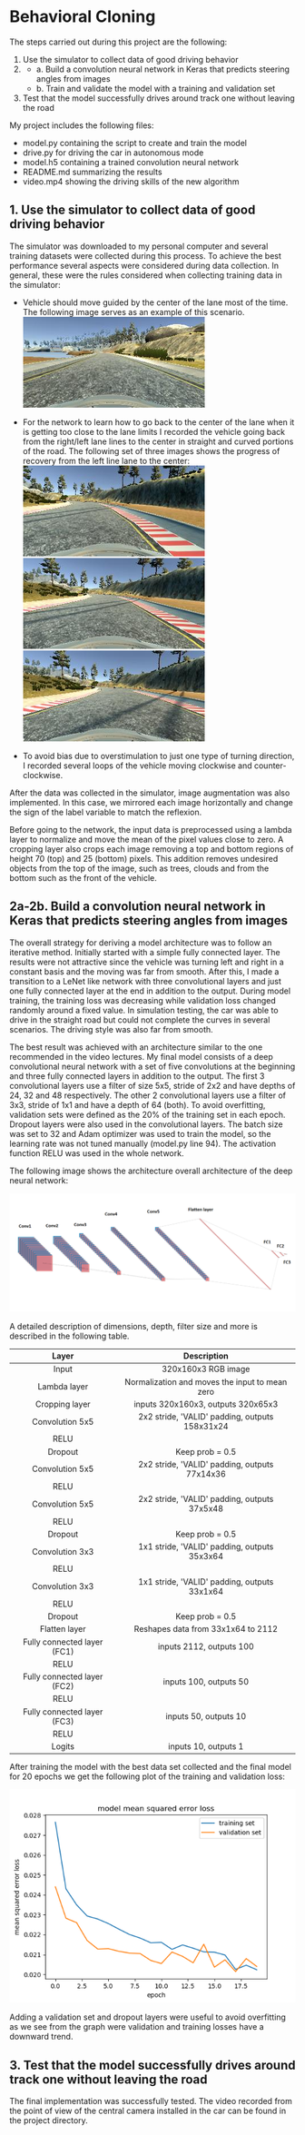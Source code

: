 # **Behavioral Cloning** 

The steps carried out during this project are the following:

1. Use the simulator to collect data of good driving behavior
2. * a. Build a convolution neural network in Keras that predicts steering angles from images
   * b. Train and validate the model with a training and validation set
3. Test that the model successfully drives around track one without leaving the road


My project includes the following files:

* model.py containing the script to create and train the model
* drive.py for driving the car in autonomous mode
* model.h5 containing a trained convolution neural network 
* README.md summarizing the results
* video.mp4 showing the driving skills of the new algorithm

[//]: # (Image References)

[image1]: ./images/architecture.png "Model architecture"
[image2]: ./images/training_result.png "Training result"
[image3]: ./images/normal.jpg "Normal Image"
[image4]: ./images/recovery1.jpg "Recovery Image"
[image5]: ./images/recovery2.jpg "Recovery Image"
[image6]: ./images/recovery3.jpg "Recovery Image"
[image7]: ./images/flipped.png "Flipped Image"

## 1. Use the simulator to collect data of good driving behavior

The simulator was downloaded to my personal computer and several training datasets were collected during this process. To achieve the best performance several aspects were considered during data collection. In general, these were the rules considered when collecting training data in the simulator:

* Vehicle should move guided by the center of the lane most of the time. The following image serves as an example of this scenario. 
![alt text][image3]

* For the network to learn how to go back to the center of the lane when it is getting too close to the lane limits I recorded the vehicle going back from the right/left lane lines to the center in straight and curved portions of the road. The following set of three images shows the progress of recovery from the left line lane to the center:
![alt text][image4]
![alt text][image5]
![alt text][image6]

* To avoid bias due to overstimulation to just one type of turning direction, I recorded several loops of the vehicle moving clockwise and counter-clockwise.

After the data was collected in the simulator, image augmentation was also implemented. In this case, we mirrored each image horizontally and change the sign of the label variable to match the reflexion.

Before going to the network, the input data is preprocessed using a lambda layer to normalize and move the mean of the pixel values close to zero. A cropping layer also crops each image removing a top and bottom regions of height 70 (top) and 25 (bottom) pixels. This addition removes undesired objects from the top of the image, such as trees, clouds and from the bottom such as the front of the vehicle.

## 2a-2b. Build a convolution neural network in Keras that predicts steering angles from images

The overall strategy for deriving a model architecture was to follow an iterative method. Initially started with a simple fully connected layer. The results were not attractive since the vehicle was turning left and right in a constant basis and the moving was far from smooth. After this, I made a transition to a LeNet like network with three convolutional layers and just one fully connected layer at the end in addition to the output. During model training, the training loss was decreasing  while validation loss changed randomly around a fixed value. In simulation testing, the car was able to drive in the straight road but could not complete the curves in several scenarios. The driving style was also far from smooth.  

The best result was achieved with an architecture similar to the one recommended in the video lectures. My final model consists of a deep convolutional neural network with a set of five convolutions at the beginning and three fully connected layers in addition to the output. The first 3 convolutional layers use a filter of size 5x5, stride of 2x2 and have depths of 24, 32 and 48 respectively. The other 2 convolutional layers use a filter of 3x3, stride of 1x1 and have a depth of 64 (both). To avoid overfitting, validation sets were defined as the 20% of the training set in each epoch. Dropout layers were also used in the convolutional layers. The batch size was set to 32 and Adam optimizer was used to train the model, so the learning rate was not tuned manually (model.py line 94). The activation function RELU was used in the whole network. 

The following image shows the architecture overall architecture of the deep neural network:

![alt text][image1]

A detailed description of dimensions, depth, filter size and more is described in the following table.

| Layer         		|     Description	        					| 
|:---------------------:|:---------------------------------------------:| 
| Input         		| 320x160x3 RGB image   							| 
| Lambda layer     	| Normalization and moves the input to mean zero 	|
| Cropping layer      	| inputs 320x160x3, outputs 320x65x3 	|
| Convolution 5x5     	| 2x2 stride, 'VALID' padding, outputs 158x31x24 	|
| RELU					|												|
| Dropout               | Keep prob = 0.5                               |
| Convolution 5x5     	| 2x2 stride, 'VALID' padding, outputs 77x14x36 	|
| RELU					|												|
| Convolution 5x5     	| 2x2 stride, 'VALID' padding, outputs 37x5x48 	|
| RELU					|												|
| Dropout               | Keep prob = 0.5                               |
| Convolution 3x3     	| 1x1 stride, 'VALID' padding, outputs 35x3x64 	|
| RELU					|												|
| Convolution 3x3     	| 1x1 stride, 'VALID' padding, outputs 33x1x64 	|
| RELU					|												|
| Dropout               | Keep prob = 0.5                             |
| Flatten layer		| Reshapes data from 33x1x64 to 2112       				|
| Fully connected layer (FC1) 		| inputs 2112, outputs 100       				|
| RELU				|       									|
| Fully connected layer (FC2)	| inputs 100, outputs 50       				|
| RELU				|       									|
| Fully connected layer (FC3)		| inputs 50, outputs 10       				|
| RELU				|       									|
| Logits				| inputs 10, outputs 1						|

After training the model with the best data set collected and the final model for 20 epochs we get the following plot of the training and validation loss:

![alt text][image2]

Adding a validation set and dropout layers were useful to avoid overfitting as we see from the graph were validation and training losses have a downward trend. 

## 3. Test that the model successfully drives around track one without leaving the road

The final implementation was successfully tested. The video recorded from the point of view of the central camera installed in the car can be found in the project directory.
